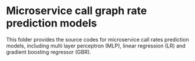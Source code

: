 # Microservice call graph rate prediction models 


This folder provides the source codes for microservice call rates prediction models, including multi layer perceptron (MLP), linear regression (LR) and gradient boosting regressor (GBR).
